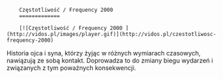 
        Częstotliwość / Frequency 2000 
        =============
        
        [![Częstotliwość / Frequency 2000 ](http://vidos.pl/images/player.gif)](http://vidos.pl/czestotliwosc-frequency-2000)
        
        
 Historia ojca i syna, którzy żyjąc w różnych wymiarach czasowych, nawiązują ze sobą kontakt. Doprowadza to do zmiany biegu wydarzeń i związanych z tym poważnych konsekwencji.
    